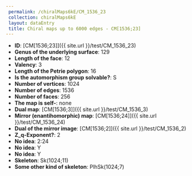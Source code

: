 ```yaml
--- 
 permalink: /chiralMaps6kE/CM_1536_23 
 collection: chiralMaps6kE
 layout: dataEntry
 title: Chiral maps up to 6000 edges - CM[1536;23]
---
```


- **ID**: [CM[1536;23]]({{ site.url }}/test/CM_1536_23)
- **Genus of the underlying surface**: 129
- **Length of the face**: 12
- **Valency**: 3
- **Length of the Petrie polygon**: 16
- **Is the automorphism group solvable?**: S
- **Number of vertices**: 1024
- **Number of edges**: 1536
- **Number of faces**: 256
- **The map is self-**: none
- **Dual map**: [CM[1536;3]]({{ site.url }}/test/CM_1536_3)
- **Mirror (enantihomorphic) map**: [CM[1536;24]]({{ site.url }}/test/CM_1536_24)
- **Dual of the mirror image**: [CM[1536;2]]({{ site.url }}/test/CM_1536_2)
- **Z_q-Exponent?**: 2
- **No idea**:  2:24
- **No idea**: Y
- **No idea**: Y
- **Skeleton**: Sk(1024;11)
- **Some other kind of skeleton**: PlhSk(1024;7)
